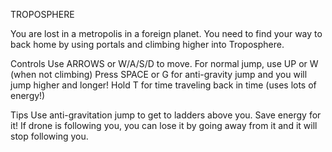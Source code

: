 TROPOSPHERE

You are lost in a metropolis in a foreign planet.
You need to find your way to back home by
using portals and climbing higher into Troposphere.
 
Controls
Use ARROWS or W/A/S/D to move.  For normal jump, use UP or W (when not climbing)
Press SPACE or G for anti-gravity jump and you will jump higher and longer!
Hold T for time traveling back in time (uses lots of energy!)

Tips
Use anti-gravitation jump to get to ladders above you. Save energy for it!
If drone is following you, you can lose it by going away from it and it will stop following you.